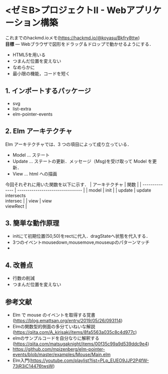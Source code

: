 # <ゼミB>プロジェクトII - Webアプリケーション構築
これまでのhackmd.ioメモ(https://hackmd.io/@koyasu/Bkfry8ttw)<br>
**目標** — Webブラウザで図形をドラッグ＆ドロップで動かせるようにする．
* HTML5を用いる
* つまんだ位置を変えない
* なめらかに
* 最小限の機能，コードを短く

## 1. インポートするパッケージ
* svg
* list-extra
* elm-pointer-events

## 2. Elm アーキテクチャ
Elm アーキテクチャでは、3 つの項目によって成り立っている．
* Model … ステート
* Update … ステートの更新．メッセージ（Msg)を受け取って Model を更新．
* View … html への描画

今回それぞれに用いた関数を以下に示す．
| アーキテクチャ | 関数                             |
| -------------- | -------------------------------- |
| model          | init                             |
| update         | update<br>intersects<br>intersec |
| view           | view<br>viewRect                 |

## 3. 簡単な動作原理
* initにて初期位置(50,50)をrectに代入．dragStateへ状態を代入する．
* 3つのイベントmousedown,mousemove,mouseupのパターンマッチ
* 

## 4. 改善点
* 行数の削減
* つまんだ位置を変えない

## 参考文献
* Elm で mouse のイベントを取得する覚書
(https://blog.emattsan.org/entry/2019/05/26/093114)
* Elmの関数型的側面の多分ていねいな解説
(https://qiita.com/A_kirisaki/items/8fa5563a035c8c4d977c)
* elmのサンプルコードを自分なりに解釈する
(https://qiita.com/matsugaknight/items/00f35c99a9d539ddc9e4)
* https://github.com/mpizenberg/elm-pointer-events/blob/master/examples/Mouse/Main.elm
* Elm入門(https://youtube.com/playlist?list=PLp_EUEO9JJP2P4fW-73jR3iC14476twsW)
